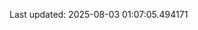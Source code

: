 <!-- lastfm -->
<p align="center"></p>

<!--START_SECTION:last-updated-->
Last updated: 2025-08-03 01:07:05.494171
<!--END_SECTION:last-updated-->